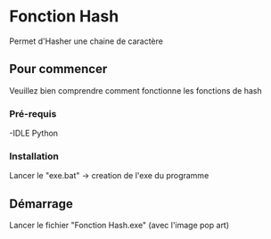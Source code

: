 # Fonction Hash

Permet d'Hasher une chaine de caractère

## Pour commencer

Veuillez bien comprendre comment fonctionne les fonctions de hash

### Pré-requis

-IDLE Python

### Installation

Lancer le "exe.bat" -> creation de l'exe du programme

## Démarrage

Lancer le fichier "Fonction Hash.exe" (avec l'image pop art)
